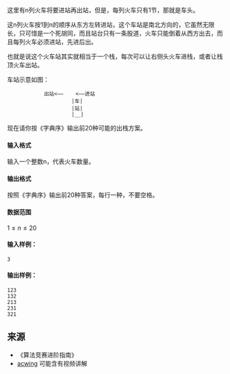 这里有n列火车将要进站再出站，但是，每列火车只有1节，那就是车头。

这n列火车按1到n的顺序从东方左转进站，这个车站是南北方向的，它虽然无限长，只可惜是一个死胡同，而且站台只有一条股道，火车只能倒着从西方出去，而且每列火车必须进站，先进后出。

也就是说这个火车站其实就相当于一个栈，每次可以让右侧头火车进栈，或者让栈顶火车出站。

车站示意如图：

```
            出站<——    <——进站
                     |车|
                     |站|
                     |__|
```

现在请你按《字典序》输出前20种可能的出栈方案。

#### 输入格式

输入一个整数n，代表火车数量。

#### 输出格式

按照《字典序》输出前20种答案，每行一种，不要空格。

#### 数据范围

$1 \le n \le 20$

#### 输入样例：

```
3
```

#### 输出样例：

```
123
132
213
231
321
```

## 来源 
- 《算法竞赛进阶指南》
- [acwing](https://www.acwing.com/problem/content/131/) 可能含有视频讲解